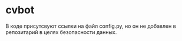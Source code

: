 # cvbot
В коде присутсвуют ссылки на файл config.py, но он не добавлен в репозитарий в целях безопасности данных.
